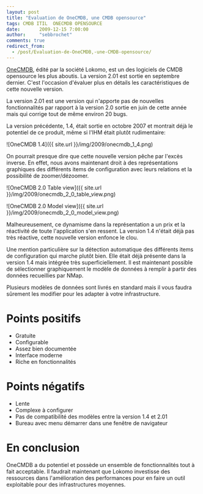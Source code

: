 ```yaml
---
layout: post
title: "Evaluation de OneCMDB, une CMDB opensource"
tags: CMDB ITIL  ONECMDB OPENSOURCE
date:       2009-12-15 7:00:00
author:     "sebbrochet"
comments: true
redirect_from:
  - /post/Evaluation-de-OneCMDB,-une-CMDB-opensource/
---
```


[OneCMDB](http://www.onecmdb.org/), édité par la société Lokomo, est un des logiciels de CMDB opensource les plus aboutis. La version 2.01 est sortie en septembre dernier. C'est l'occasion d'évaluer plus en détails les caractéristiques de cette nouvelle version.

La version 2.01 est une version qui n'apporte pas de nouvelles fonctionnalités par rapport à la version 2.0 sortie en juin de cette année mais qui corrige tout de même environ 20 bugs.  

La version précédente, 1.4, était sortie en octobre 2007 et montrait déjà le potentiel de ce produit, même si l'IHM était plutôt rudimentaire:

![OneCMDB 1.4]({{ site.url }}/img/2009/onecmdb_1_4.png)

On pourrait presque dire que cette nouvelle version pêche par l'excès inverse. En effet, nous avons maintenant droit à des représentations graphiques des différents items de configuration avec leurs relations et la possibilité de zoomer/dézoomer.

![OneCMDB 2.0 Table view]({{ site.url }}/img/2009/onecmdb_2_0_table_view.png)

![OneCMDB 2.0 Model view]({{ site.url }}/img/2009/onecmdb_2_0_model_view.png)

Malheureusement, ce dynamisme dans la représentation a un prix et la réactivité de toute l'application s'en ressent. La version 1.4 n'était déjà pas très réactive, cette nouvelle version enfonce le clou.

Une mention particulière sur la détection automatique des différents items de configuration qui marche plutôt bien. Elle était déjà présente dans la version 1.4 mais intégrée très superficiellement. Il est maintenant possible de sélectionner graphiquement le modèle de données à remplir à partir des données recueillies par NMap.

Plusieurs modèles de données sont livrés en standard mais il vous faudra sûrement les modifier pour les adapter à votre infrastructure.

# Points positifs

* Gratuite
* Configurable
* Assez bien documentée
* Interface moderne
* Riche en fonctionnalités

# Points négatifs

* Lente
* Complexe à configurer
* Pas de compatibilité des modèles entre la version 1.4 et 2.01
* Bureau avec menu démarrer dans une fenêtre de navigateur

# En conclusion
OneCMDB a du potentiel et possède un ensemble de fonctionnalités tout à fait acceptable. Il faudrait maintenant que Lokomo investisse des ressources dans l'amélioration des performances pour en faire un outil exploitable pour des infrastructures moyennes.
